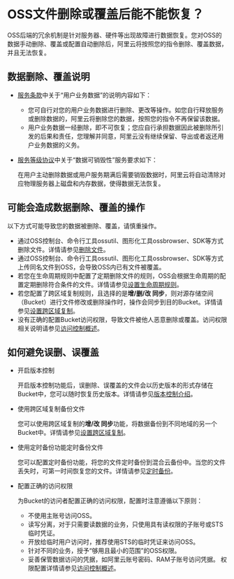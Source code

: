 # OSS文件删除或覆盖后能不能恢复？

OSS后端的冗余机制是针对服务器、硬件等出现故障进行数据恢复。您对OSS的数据手动删除、覆盖或配置自动删除后，阿里云将按照您的指令删除、覆盖数据，并且无法恢复。

## 数据删除、覆盖说明

-   [服务条款](https://help.aliyun.com/document_detail/31821.html)中关于“用户业务数据”的说明内容如下：
    -   您可自行对您的用户业务数据进行删除、更改等操作。如您自行释放服务或删除数据的，阿里云将删除您的数据，按照您的指令不再保留该数据。
    -   用户业务数据一经删除，即不可恢复；您应自行承担数据因此被删除所引发的后果和责任，您理解并同意，阿里云没有继续保留、导出或者返还用户业务数据的义务。
-   [服务等级协议](https://help.aliyun.com/document_detail/60175.html)中关于“数据可销毁性”服务要求如下：

    在用户主动删除数据或用户服务期满后需要销毁数据时，阿里云将自动清除对应物理服务器上磁盘和内存数据，使得数据无法恢复。


## 可能会造成数据删除、覆盖的操作

以下方式可能导致您的数据被删除、覆盖，请慎重操作。

-   通过OSS控制台、命令行工具ossutil、图形化工具ossbrowser、SDK等方式删除文件。详情请参见[删除文件](/cn.zh-CN/开发指南/对象/文件（Object）/管理文件/删除文件.md)。
-   通过OSS控制台、命令行工具ossutil、图形化工具ossbrowser、SDK等方式上传同名文件到OSS，会导致OSS内已有文件被覆盖。
-   若您在生命周期规则中配置了定期删除文件的规则，OSS会根据生命周期的配置定期删除符合条件的文件。详情请参见[设置生命周期规则](/cn.zh-CN/控制台用户指南/存储空间管理/基础设置/设置生命周期规则.md)。
-   若您配置了跨区域复制规则，且选择的是**增/删/改 同步**，则对源存储空间（Bucket）进行文件修改或删除操作时，操作会同步到目的Bucket。详情请参见[设置跨区域复制](/cn.zh-CN/控制台用户指南/存储空间管理/冗余与容错/设置跨区域复制.md)。
-   没有正确的配置Bucket访问权限，导致文件被他人恶意删除或覆盖。访问权限相关说明请参见[访问控制概述](/cn.zh-CN/开发指南/数据安全/访问控制/访问控制概述.md)。

## 如何避免误删、误覆盖

-   开启版本控制

    开启版本控制功能后，误删除、误覆盖的文件会以历史版本的形式存储在Bucket中，您可以随时恢复历史版本。详情请参见[版本控制介绍](/cn.zh-CN/开发指南/数据安全/版本控制/版本控制介绍.md)。

-   使用跨区域复制备份文件

    您可以使用跨区域复制的**增/改 同步**功能，将数据备份到不同地域的另一个Bucket中。详情请参见[设置跨区域复制](/cn.zh-CN/控制台用户指南/存储空间管理/冗余与容错/设置跨区域复制.md)。

-   使用定时备份功能定时备份文件

    您可以配置定时备份功能，将您的文件定时备份到混合云备份中。当您的文件丢失时，可第一时间恢复您的文件。详情请参见[定时备份](/cn.zh-CN/控制台用户指南/文件管理/定时备份.md)。

-   配置正确的访问权限

    为Bucket的访问者配置正确的访问权限，配置时注意遵循以下原则：

    -   不使用主账号访问OSS。
    -   读写分离，对于只需要读数据的业务，只使用具有读权限的子账号或STS临时凭证。
    -   开放给临时用户访问时，推荐使用STS的临时凭证来访问OSS。
    -   针对不同的业务，授予“够用且最小的范围”的OSS权限。
    -   妥善保管数据访问的凭据，如阿里云账号密码、RAM子账号访问凭据。
    权限配置详情请参见[访问控制概述](/cn.zh-CN/开发指南/数据安全/访问控制/访问控制概述.md)。


